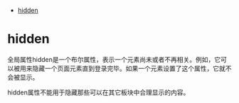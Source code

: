 - [hidden](#hidden)

# hidden

全局属性hidden是一个布尔属性，表示一个元素尚未或者不再相关。例如，它可以被用来隐藏一个页面元素直到登录完毕。如果一个元素设置了这个属性，它就不会被显示。

hidden属性不能用于隐藏那些可以在其它板块中合理显示的内容。